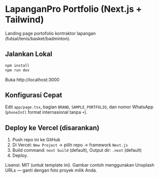 # LapanganPro Portfolio (Next.js + Tailwind)

Landing page portofolio kontraktor lapangan (futsal/tenis/basket/badminton).

## Jalankan Lokal
```bash
npm install
npm run dev
```
Buka http://localhost:3000

## Konfigurasi Cepat
Edit `app/page.tsx`, bagian `BRAND`, `SAMPLE_PORTFOLIO`, dan nomor WhatsApp (`phoneIntl` format internasional tanpa `+`).

## Deploy ke Vercel (disarankan)
1. Push repo ini ke GitHub
2. Di Vercel: `New Project` → pilih repo → framework `Next.js`
3. Build command: `next build` (default), Output dir: `.next` (default)
4. Deploy.

Lisensi: MIT (untuk template ini). Gambar contoh menggunakan Unsplash URLs — ganti dengan foto proyek milik Anda.
